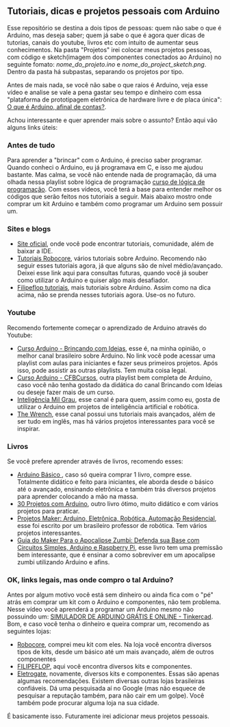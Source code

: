## Tutoriais, dicas e projetos pessoais com Arduino

Esse repositório se destina a dois tipos de pessoas: quem não sabe o que é Arduino, mas deseja saber; quem já sabe o que é agora quer dicas de tutorias, canais do youtube, livros etc com intuito de aumentar seus conhecimentos.
Na pasta "Projetos" irei colocar meus projetos pessoas, com código e sketch(imagem dos componentes conectados ao Arduino) no seguinte fomato: *nome_do_projeto.ino* e *nome_do_project_sketch.png*. Dentro da pasta há subpastas, separando os projetos por tipo.

Antes de mais nada, se você não sabe o que raios é Arduino, veja esse vídeo e analise se vale a pena gastar seu tempo e dinheiro com essa "plataforma de prototipagem eletrônica de hardware livre e de placa única":
[O que é Arduino, afinal de contas?](https://www.youtube.com/watch?v=sv9dDtYnE1g&t=140s).

Achou interessante e quer aprender mais sobre o assunto? Então aqui vão alguns links úteis:

### Antes de tudo
Para aprender a "brincar" com o Arduino, é preciso saber programar. Quando conheci o Arduino, eu já programava em C, e isso me ajudou bastante. Mas calma, se você não entende nada de programação, dá uma olhada nessa playlist sobre lógica de programação [curso de lógica de programação](https://www.youtube.com/watch?v=8mei6uVttho&list=PLHz_AreHm4dmSj0MHol_aoNYCSGFqvfXV). Com esses vídeos, você terá a base para entender melhor os códigos que serão feitos nos tutoriais a seguir. Mais abaixo mostro onde comprar um kit Arduino e também como programar um Arduino sem possuir um.

### Sites e blogs
* [Site oficial](https://www.arduino.cc/), onde você pode encontrar tutoriais, comunidade, além de baixar a IDE.
* [Tutoriais Robocore](https://www.robocore.net/tutoriais), vários tutoriais sobre Arduino. Recomendo não seguir esses tutoriais agora, já que alguns são de nível médio/avançado. Deixei esse link aqui para consultas futuras, quando você já souber como utilizar o Arduino e quiser algo mais desafiador.
* [Filipeflop tutoriais](https://www.filipeflop.com/blog/category/arduino/), mais tutoriais sobre Arduino. Assim como na dica acima, não se prenda nesses tutoriais agora. Use-os no futuro.

### Youtube
Recomendo fortemente começar o aprendizado de Arduino através do Youtube:
* [Curso Arduino - Brincando com Ideias](https://www.youtube.com/watch?v=rCILKZPG0Kg&list=PL7CjOZ3q8fMc3OmT7gD7N6sLLFfXsXGZi), esse é, na minha opinião, o melhor canal brasileiro sobre Arduino. No link você pode acessar uma playlist com aulas para iniciantes e fazer seus primeiros projetos. Após isso, pode assistir as outras playlists. Tem muita coisa legal.
* [Curso Arduino - CFBCursos](https://www.youtube.com/watch?v=Vuof27YELEI&list=PLx4x_zx8csUgWBTvA-fluHV970SzDJRBw), outra playlist bem completa de Arduino, caso você não tenha gostado da didática do canal Brincando com Ideias ou deseje fazer mais de um curso.
* [Inteligência Mil Grau](https://www.youtube.com/channel/UCQy7CQvtuGSKp-2VGtmTAuQ), esse canal é para quem, assim como eu, gosta de utilizar o Arduino em projetos de inteligência artificial e robótica.
* [The Wrench](https://www.youtube.com/channel/UC92-zm0B8vLq-mtJtSHnrJQ/search?query=arduino), esse canal possui uns tutoriais mais avançados, além de ser tudo em inglês, mas há vários projetos interessantes para você se inspirar.

### Livros
Se você prefere aprender através de livros, recomendo esses:
* [Arduino Básico ](https://www.amazon.com.br/Arduino-B%C3%A1sico-Michael-McRoberts/dp/8575224042/ref=sr_1_1?__mk_pt_BR=%C3%85M%C3%85%C5%BD%C3%95%C3%91&dchild=1&keywords=arduino&qid=1591138445&sr=8-1), caso só queira comprar 1 livro, compre esse. Totalmente didático e feito para iniciantes, ele aborda desde o básico até o avançado, ensinando eletrônica e também trás diversos projetos para aprender colocando a mão na massa.
* [30 Projetos com Arduino](https://www.amazon.com.br/Projetos-com-Arduino-Simon-Monk/dp/858260162X/ref=sr_1_3?__mk_pt_BR=%C3%85M%C3%85%C5%BD%C3%95%C3%91&dchild=1&keywords=arduino&qid=1591138445&sr=8-3), outro livro ótimo, muito didático e com vários projetos para praticar.
* [Projetos Maker: Arduino, Eletrônica, Robótica, Automação Residencial](https://www.amazon.com.br/Projetos-Maker-Eletr%C3%B4nica-Automa%C3%A7%C3%A3o-Residencial/dp/8575227041/ref=sr_1_41?__mk_pt_BR=%C3%85M%C3%85%C5%BD%C3%95%C3%91&dchild=1&keywords=arduino&qid=1591138795&sr=8-41), esse foi escrito por um brasileiro professor de robótica. Tem vários projetos interessantes.
* [Guia do Maker Para o Apocalipse Zumbi: Defenda sua Base com Circuitos Simples, Arduino e Raspberry Pi](https://www.amazon.com.br/Guia-Maker-Para-Apocalipse-Zumbi/dp/8575224700/ref=pd_sbs_14_15?_encoding=UTF8&pd_rd_i=8575224700&pd_rd_r=a1293845-0337-4a3d-810f-e635cbebff06&pd_rd_w=Cww3x&pd_rd_wg=Wu6f3&pf_rd_p=27be8476-6095-40f6-b57d-3e82cf55061c&pf_rd_r=NYCY2R56KEQ1PJ8E1J29&psc=1&refRID=NYCY2R56KEQ1PJ8E1J29), esse livro tem uma premissão bem interessante, que é ensinar a como sobreviver em um apocalipse zumbi utilizando Arduino e afins.

### OK, links legais, mas onde compro o tal Arduino?
Antes por algum motivo você está sem dinheiro ou ainda fica com o "pé" atrás em comprar um kit com o Arduino e componentes, não tem problema. Nesse vídeo você aprenderá a programar um Arduino mesmo não possuindo um: [SIMULADOR DE ARDUINO GRÁTIS E ONLINE - Tinkercad](https://www.youtube.com/watch?v=j7ePCEKYKyQ).
Bom, e caso você tenha o dinheiro e queira comprar um, recomendo as seguintes lojas:
* [Robocore](https://www.robocore.net/), comprei meu kit com eles. Na loja você encontra diversos tipos de kits, desde um básico até um mais avançado, além de outros componentes
* [FILIPEFLOP](https://www.filipeflop.com/), aqui você encontra diversos kits e componentes.
* [Eletrogate](https://www.eletrogate.com/), novamente, diversos kits e componentes.
Essas são apenas algumas recomendações. Existem diversas outras lojas brasileiras confiáveis. Dá uma pesquisada aí no Google (mas não esquece de pesquisar a reputação também, para não cair em um golpe). Você também pode procurar alguma loja na sua cidade.

É basicamente isso. Futuramente irei adicionar meus projetos pessoais.
